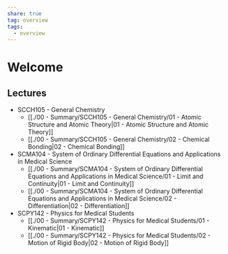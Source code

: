 ```yaml
---
share: true
tag: overview
tags:
  - overview
---
```



# Welcome

## Lectures

- SCCH105 - General Chemistry
	- [[./00 - Summary/SCCH105 - General Chemistry/01 - Atomic Structure and Atomic Theory|01 - Atomic Structure and Atomic Theory]]
	- [[./00 - Summary/SCCH105 - General Chemistry/02 - Chemical Bonding|02 - Chemical Bonding]]
- SCMA104 - System of Ordinary Differential Equations and Applications in Medical Science
	- [[./00 - Summary/SCMA104 - System of Ordinary Differential Equations and Applications in Medical Science/01 - Limit and Continuity|01 - Limit and Continuity]]
	- [[./00 - Summary/SCMA104 - System of Ordinary Differential Equations and Applications in Medical Science/02 - Differentiation|02 - Differentiation]]
- SCPY142 - Physics for Medical Students
	- [[./00 - Summary/SCPY142 - Physics for Medical Students/01 - Kinematic|01 - Kinematic]]
	- [[./00 - Summary/SCPY142 - Physics for Medical Students/02 - Motion of Rigid Body|02 - Motion of Rigid Body]]
